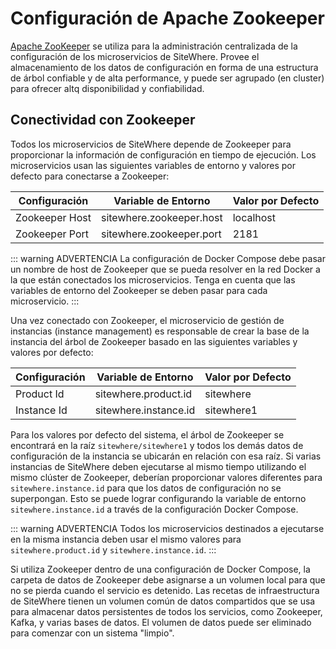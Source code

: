 # Configuración de Apache Zookeeper

[Apache ZooKeeper](https://zookeeper.apache.org/) se utiliza para la administración
centralizada de la configuración de los microservicios de SiteWhere. Provee el almacenamiento
de los datos de configuración en forma de una estructura de árbol confiable y de alta performance, 
y puede ser agrupado (en cluster) para ofrecer altq disponibilidad y confiabilidad.

## Conectividad con Zookeeper

Todos los microservicios de SiteWhere depende de Zookeeper para proporcionar la información de configuración
en tiempo de ejecución. Los microservicios usan las siguientes variables de entorno y valores por defecto
para conectarse a Zookeeper:

| Configuración  | Variable de Entorno      | Valor por Defecto |
| -------------- | ------------------------ | ----------------- |
| Zookeeper Host | sitewhere.zookeeper.host | localhost         |
| Zookeeper Port | sitewhere.zookeeper.port | 2181              |

::: warning ADVERTENCIA
La configuración de Docker Compose debe pasar un nombre de host de Zookeeper que se pueda
resolver en la red Docker a la que están conectados los microservicios. Tenga en cuenta 
que las variables de entorno del Zookeeper se deben pasar para cada microservicio.
:::

Una vez conectado con Zookeeper, el microservicio de gestión de instancias (instance management)
es responsable de crear la base de la instancia del árbol de Zookeeper basado en las siguientes 
variables y valores por defecto:

| Configuración  | Variable de Entorno    | Valor por Defecto |
| -------------- | ---------------------- | ----------------- |
| Product Id     | sitewhere.product.id   | sitewhere         |
| Instance Id    | sitewhere.instance.id  | sitewhere1        |

Para los valores por defecto del sistema, el árbol de Zookeeper se encontrará en la raíz `sitewhere/sitewhere1`
y todos los demás datos de configuración de la instancia se ubicarán en relación con esa raíz. Si
varias instancias de SiteWhere deben ejecutarse al mismo tiempo utilizando el mismo clúster de Zookeeper,
deberían proporcionar valores diferentes para `sitewhere.instance.id` para que los datos de configuración
no se superpongan. Esto se puede lograr configurando la variable de entorno `sitewhere.instance.id`
a través de la configuración Docker Compose.

::: warning ADVERTENCIA
Todos los microservicios destinados a ejecutarse en la misma instancia deben usar el mismo
valores para `sitewhere.product.id` y `sitewhere.instance.id`.
:::

Si utiliza Zookeeper dentro de una configuración de Docker Compose, la carpeta de datos de
Zookeeper debe asignarse a un volumen local para que no se pierda cuando el servicio es
detenido. Las recetas de infraestructura de SiteWhere tienen un volumen común de datos compartidos
que se usa para almacenar datos persistentes de todos los servicios, como Zookeeper,
Kafka, y varias bases de datos. El volumen de datos puede ser eliminado para comenzar
con un sistema "limpio".
